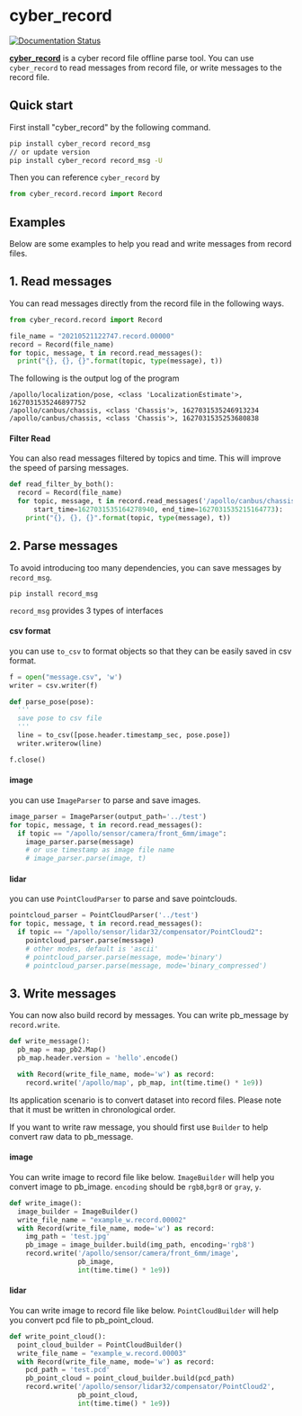 # cyber_record

[![Documentation Status](https://readthedocs.org/projects/cyber-record/badge/?version=latest)](https://cyber-record.readthedocs.io/en/latest/?badge=latest)

**[cyber_record](https://cyber-record.readthedocs.io/en/latest/)** is a cyber record file offline parse tool. You can use `cyber_record` to read messages from record file, or write messages to the record file.

## Quick start
First install "cyber_record" by the following command.
```sh
pip install cyber_record record_msg
// or update version
pip install cyber_record record_msg -U
```

Then you can reference `cyber_record` by
```python
from cyber_record.record import Record
```


## Examples
Below are some examples to help you read and write messages from record files.

## 1. Read messages
You can read messages directly from the record file in the following ways.
```python
from cyber_record.record import Record

file_name = "20210521122747.record.00000"
record = Record(file_name)
for topic, message, t in record.read_messages():
  print("{}, {}, {}".format(topic, type(message), t))
```

The following is the output log of the program
```
/apollo/localization/pose, <class 'LocalizationEstimate'>, 1627031535246897752
/apollo/canbus/chassis, <class 'Chassis'>, 1627031535246913234
/apollo/canbus/chassis, <class 'Chassis'>, 1627031535253680838
```

#### Filter Read
You can also read messages filtered by topics and time. This will improve the speed of parsing messages.
```python
def read_filter_by_both():
  record = Record(file_name)
  for topic, message, t in record.read_messages('/apollo/canbus/chassis', \
      start_time=1627031535164278940, end_time=1627031535215164773):
    print("{}, {}, {}".format(topic, type(message), t))
```


## 2. Parse messages
To avoid introducing too many dependencies, you can save messages by `record_msg`.
```
pip install record_msg
```

`record_msg` provides 3 types of interfaces

#### csv format
you can use `to_csv` to format objects so that they can be easily saved in csv format.
```python
f = open("message.csv", 'w')
writer = csv.writer(f)

def parse_pose(pose):
  '''
  save pose to csv file
  '''
  line = to_csv([pose.header.timestamp_sec, pose.pose])
  writer.writerow(line)

f.close()
```

#### image
you can use `ImageParser` to parse and save images.
```python
image_parser = ImageParser(output_path='../test')
for topic, message, t in record.read_messages():
  if topic == "/apollo/sensor/camera/front_6mm/image":
    image_parser.parse(message)
    # or use timestamp as image file name
    # image_parser.parse(image, t)
```

#### lidar
you can use `PointCloudParser` to parse and save pointclouds.
```python
pointcloud_parser = PointCloudParser('../test')
for topic, message, t in record.read_messages():
  if topic == "/apollo/sensor/lidar32/compensator/PointCloud2":
    pointcloud_parser.parse(message)
    # other modes, default is 'ascii'
    # pointcloud_parser.parse(message, mode='binary')
    # pointcloud_parser.parse(message, mode='binary_compressed')
```


## 3. Write messages
You can now also build record by messages. You can write pb_message by `record.write`.
```python
def write_message():
  pb_map = map_pb2.Map()
  pb_map.header.version = 'hello'.encode()

  with Record(write_file_name, mode='w') as record:
    record.write('/apollo/map', pb_map, int(time.time() * 1e9))
```

Its application scenario is to convert dataset into record files. Please note that it must be written in chronological order.


If you want to write raw message, you should first use `Builder` to help convert raw data to pb_message.

#### image
You can write image to record file like below. `ImageBuilder` will help you convert image to pb_image. `encoding` should be `rgb8`,`bgr8` or `gray`, `y`.
```python
def write_image():
  image_builder = ImageBuilder()
  write_file_name = "example_w.record.00002"
  with Record(write_file_name, mode='w') as record:
    img_path = 'test.jpg'
    pb_image = image_builder.build(img_path, encoding='rgb8')
    record.write('/apollo/sensor/camera/front_6mm/image',
                 pb_image,
                 int(time.time() * 1e9))
```

#### lidar
You can write image to record file like below. `PointCloudBuilder` will help you convert pcd file to pb_point_cloud.
```python
def write_point_cloud():
  point_cloud_builder = PointCloudBuilder()
  write_file_name = "example_w.record.00003"
  with Record(write_file_name, mode='w') as record:
    pcd_path = 'test.pcd'
    pb_point_cloud = point_cloud_builder.build(pcd_path)
    record.write('/apollo/sensor/lidar32/compensator/PointCloud2',
                 pb_point_cloud,
                 int(time.time() * 1e9))
```
